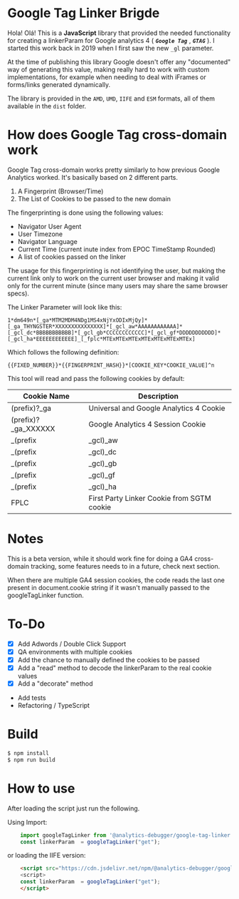 # Google Tag Linker Brigde

Hola! Olá! This is a **JavaScript** library that provided the needed functionality for creating a linkerParam for Google analytics 4 ( **_`Google Tag`_** , **_`GTAG`_** ). I started this work back in 2019 when I first saw the new `_gl` parameter.

At the time of publishing this library Google doesn't offer any "documented" way of generating this value, making really hard to work with custom implementations, for example when needing to deal with iFrames or forms/links generated dynamically.

The library is provided in the `AMD`, `UMD`, `IIFE` and `ESM` formats, all of them available in the `dist` folder.

# How does Google Tag cross-domain work

Google Tag cross-domain works pretty similarly to how previous Google Analytics worked. It's basically based on 2 different parts.

1. A Fingerprint (Browser/Time)
2. The List of Cookies to be passed to the new domain

The fingerprinting is done using the following values:

- Navigator User Agent
- User Timezone
- Navigator Language
- Current Time (current inute index from EPOC TimeStamp Rounded)
- A list of cookies passed on the linker

The usage for this fingerprinting is not identifying the user, but making the current link only to work on the current user browser and making it valid only for the current minute (since many users may share the same browser specs).

The Linker Parameter will look like this:

    1*dm649n*[_ga*MTM2MDM4NDg1MS4xNjYxODIxMjQy]*[_ga_THYNGSTER*XXXXXXXXXXXXXXX]*[_gcl_aw*AAAAAAAAAAAA]*[_gcl_dc*BBBBBBBBBBB]*[_gcl_gb*CCCCCCCCCCCC]*[_gcl_gf*DDDDDDDDDDD]*[_gcl_ha*EEEEEEEEEEEE]_[_fplc*MTExMTExMTExMTExMTExMTExMTEx]

Which follows the following definition:

    {{FIXED_NUMBER}}*{{FINGERPRINT_HASH}}*[COOKIE_KEY*COOKIE_VALUE]^n

This tool will read and pass the following cookies by default:

| Cookie Name | Description                             |
| ----------- | --------------------------------------- |
| \(prefix)?_ga        | Universal and Google Analytics 4 Cookie |
| \(prefix)?_ga_XXXXXX | Google Analytics 4 Session Cookie       |
| \_(prefix|_gcl)_aw | Google Analytics Ads / Campaign Manager Cookies - gclid, dclid, gclsrc URL parameters     |
| \_(prefix|_gcl)_dc | Google Analytics Ads / Campaign Manager Cookies - gclid, dclid, gclsrc URL parameters       |
| \_(prefix|_gcl)_gb | Google Analytics Ads / Campaign Manager Cookies - gclid, dclid, gclsrc, wbraid URL parameters       |
| \_(prefix|_gcl)_gf | Google Analytics Ads / Campaign Manager Cookies - gclid, dclid, gclsrc URL parameters      |
| \_(prefix|_gcl)_ha | Google Analytics Ads / Campaign Manager Cookies - gclid, dclid, gclsrc URL parameters       |
| FPLC        | First Party Linker Cookie from SGTM cookie  |

# Notes

This is a beta version, while it should work fine for doing a GA4 cross-domain tracking, some features needs to in a future, check next section.

When there are multiple GA4 session cookies, the code reads the last one present in document.cookie string if it wasn't manually passed to the googleTagLinker function.

# To-Do

- [x] Add Adwords / Double Click Support
- [x] QA environments with multiple cookies
- [x] Add the chance to manually defined the cookies to be passed
- [x] Add a "read" method to decode the linkerParam to the real cookie values
- [x] Add a "decorate" method
- Add tests
- Refactoring / TypeScript

# Build

```bash
$ npm install
$ npm run build
```
# How to use

After loading the script just run the following.

Using Import:

```js
    import googleTagLinker from '@analytics-debugger/google-tag-linker'
    const linkerParam  = googleTagLinker("get");
```

or loading the IIFE version:
```html
    <script src="https://cdn.jsdelivr.net/npm/@analytics-debugger/google-tag-linker@latest/dist/googleTagLinker.iife.min.js"><script>
    <script>
    const linkerParam  = googleTagLinker("get");
    </script>
```